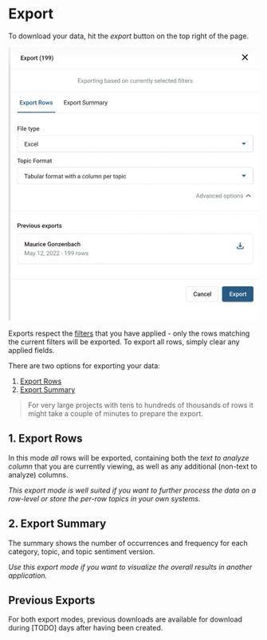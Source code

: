 # Export

To download your data, hit the *export* button on the top right of the page.

![Export](images/export.png)

Exports respect the [filters](03-01-Fine-tuning-view.md#filters) that you have applied - only the rows matching the current filters will be exported. To export all rows, simply clear any applied fields.

There are two options for exporting your data:

1. [Export Rows](#1-export-rows)
2. [Export Summary](#2-export-summary)

<!-- theme: info -->

> For very large projects with tens to hundreds of thousands of rows it might take a couple of minutes to prepare the export.

## 1. Export Rows

In this mode *all* rows will be exported, containing both the *text to analyze column* that you are currently viewing, as well as any additional (non-text to analyze) columns.

*This export mode is well suited if you want to further process the data on a row-level or store the per-row topics in your own systems.*

## 2. Export Summary

The summary shows the number of occurrences and frequency for each category, topic, and topic sentiment version.

*Use this export mode if you want to visualize the overall results in another application.*

## Previous Exports

For both export modes, previous downloads are available for download during [TODO] days after having been created.